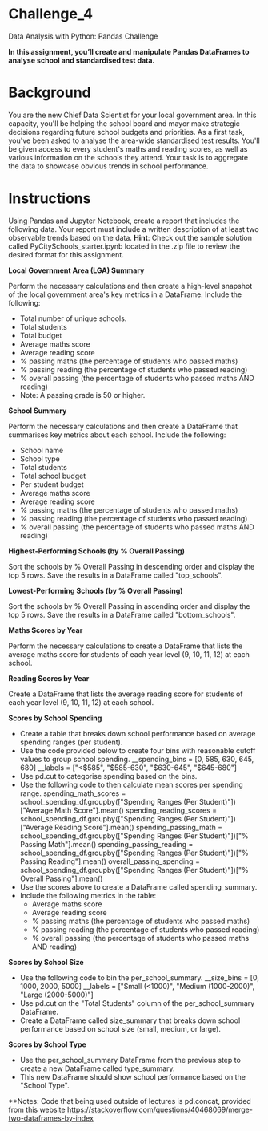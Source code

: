 # Challenge_4
Data Analysis with Python: Pandas Challenge

__In this assignment, you’ll create and manipulate Pandas DataFrames to analyse school and standardised test data.__

# Background

  You are the new Chief Data Scientist for your local government area. In this capacity, you'll be helping the school board and mayor make strategic        decisions regarding future school budgets and priorities.
  As a first task, you've been asked to analyse the area-wide standardised test results. You'll be given access to every student's maths and reading        scores, as well as various information on the schools they attend. Your task is to aggregate the data to showcase obvious trends in school performance.


# Instructions

  Using Pandas and Jupyter Notebook, create a report that includes the following data. Your report must include a written description of at least two       observable trends based on the data.
  **Hint**: Check out the sample solution called PyCitySchools_starter.ipynb located in the .zip file to review the desired format for this assignment.

  **Local Government Area (LGA) Summary**
  
  Perform the necessary calculations and then create a high-level snapshot of the local government area's key metrics in a DataFrame.
  Include the following:
  - Total number of unique schools.
  - Total students
  - Total budget
  - Average maths score
  - Average reading score
  - % passing maths (the percentage of students who passed maths)
  - % passing reading (the percentage of students who passed reading)
  - % overall passing (the percentage of students who passed maths AND reading)
  - Note: A passing grade is 50 or higher.

  **School Summary**
  
  Perform the necessary calculations and then create a DataFrame that summarises key metrics about each school.
  Include the following:
  - School name
  - School type
  - Total students
  - Total school budget
  - Per student budget
  - Average maths score
  - Average reading score
  - % passing maths (the percentage of students who passed maths)
  - % passing reading (the percentage of students who passed reading)
  - % overall passing (the percentage of students who passed maths AND reading)

  **Highest-Performing Schools (by % Overall Passing)**
  
  Sort the schools by % Overall Passing in descending order and display the top 5 rows.
  Save the results in a DataFrame called "top_schools".

  **Lowest-Performing Schools (by % Overall Passing)**
  
  Sort the schools by % Overall Passing in ascending order and display the top 5 rows.
  Save the results in a DataFrame called "bottom_schools".

  **Maths Scores by Year**
  
  Perform the necessary calculations to create a DataFrame that lists the average maths score for students of each year level (9, 10,      11, 12) at each school.

  **Reading Scores by Year**
  
  Create a DataFrame that lists the average reading score for students of each year level (9, 10, 11, 12) at each school.

  **Scores by School Spending**
  
  - Create a table that breaks down school performance based on average spending ranges (per student).
  - Use the code provided below to create four bins with reasonable cutoff values to group school spending.
          __spending_bins = [0, 585, 630, 645, 680]
          __labels = ["<$585", "$585-630", "$630-645", "$645-680"]
  - Use pd.cut to categorise spending based on the bins.
  - Use the following code to then calculate mean scores per spending range.
          spending_math_scores = school_spending_df.groupby(["Spending Ranges (Per Student)"])["Average Math Score"].mean()
          spending_reading_scores = school_spending_df.groupby(["Spending Ranges (Per Student)"])["Average Reading Score"].mean()
          spending_passing_math = school_spending_df.groupby(["Spending Ranges (Per Student)"])["% Passing Math"].mean()
          spending_passing_reading = school_spending_df.groupby(["Spending Ranges (Per Student)"])["% Passing Reading"].mean()
          overall_passing_spending = school_spending_df.groupby(["Spending Ranges (Per Student)"])["% Overall Passing"].mean()
  - Use the scores above to create a DataFrame called spending_summary.
  - Include the following metrics in the table:
      - Average maths score
      - Average reading score
      - % passing maths (the percentage of students who passed maths)
      - % passing reading (the percentage of students who passed reading)
      - % overall passing (the percentage of students who passed maths AND reading)

  **Scores by School Size**
  
  - Use the following code to bin the per_school_summary.
          __size_bins = [0, 1000, 2000, 5000]
          __labels = ["Small (<1000)", "Medium (1000-2000)", "Large (2000-5000)"]
  - Use pd.cut on the "Total Students" column of the per_school_summary DataFrame.
  - Create a DataFrame called size_summary that breaks down school performance based on school size (small, medium, or large).

  **Scores by School Type**
  
  - Use the per_school_summary DataFrame from the previous step to create a new DataFrame called type_summary.
  - This new DataFrame should show school performance based on the "School Type".



**Notes: 
Code that being used outside of lectures is pd.concat, provided from this website https://stackoverflow.com/questions/40468069/merge-two-dataframes-by-index

